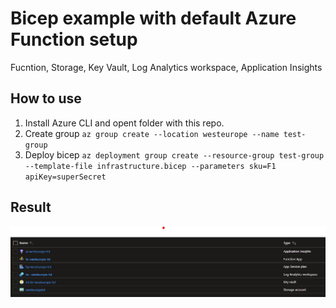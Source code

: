 # Bicep example with default Azure Function setup

Fucntion, Storage, Key Vault, Log Analytics workspace,
Application Insights

## How to use

1. Install Azure CLI and opent folder with this repo.
2. Create group `az group create --location westeurope --name test-group`
3. Deploy bicep `az deployment group create --resource-group test-group --template-file infrastructure.bicep --parameters sku=F1 apiKey=superSecret`

## Result

![result](./result.png)
